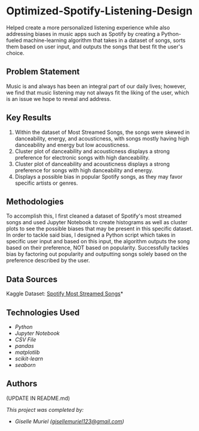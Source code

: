 # Optimized-Spotify-Listening-Design

Helped create a more personalized listening experience while also addressing biases in music apps such as Spotify by creating a Python-fueled machine-learning algorithm that takes in a dataset of songs, sorts them based on user input, and outputs the songs that best fit the user's choice.

## Problem Statement <!--- do not change this line -->

Music is and always has been an integral part of our daily lives; however, we find that music listening may not always fit the liking of the user, which is an issue we hope to reveal and address.

## Key Results <!--- do not change this line -->

1. Within the dataset of Most Streamed Songs, the songs were skewed in danceability, energy, and acousticness, with songs mostly having high danceability and energy but low acousticness.
2. Cluster plot of danceability and acousticness displays a strong preference for electronic songs with high danceability.
3. Cluster plot of danceability and acousticness displays a strong preference for songs with high danceability and energy.
4. Displays a possible bias in popular Spotify songs, as they may favor specific artists or genres.

## Methodologies <!--- do not change this line -->

To accomplish this, I first cleaned a dataset of Spotify's most streamed songs and used Jupyter Notebook to create histograms as well as cluster plots to see the possible biases that may be present in this specific dataset. In order to tackle said bias, I designed a Python script which takes in specific user input and based on this input, the algorithm outputs the song based on their preference, NOT based on popularity. Successfully tackles bias by factoring out popularity and outputting songs solely based on the preference described by the user.

## Data Sources <!--- do not change this line -->

Kaggle Dataset: [Spotify Most Streamed Songs]([https://www.kaggle.com/datasets](https://www.kaggle.com/datasets/abdulszz/spotify-most-streamed-songs/data))*

## Technologies Used <!--- do not change this line -->

- *Python*
- *Jupyter Notebook*
- *CSV File*
- *pandas*
- *matplotlib*
- *scikit-learn*
- *seaborn*


## Authors <!--- do not change this line -->

(UPDATE IN README.md)

*This project was completed by:*
- *Giselle Muriel ([gisellemuriel123@gmail.com](mailto:gisellemuriel123@gmail.com))*
